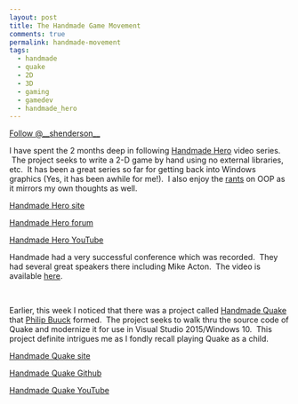 ```yaml
---
layout: post
title: The Handmade Game Movement
comments: true
permalink: handmade-movement
tags:
  - handmade
  - quake
  - 2D
  - 3D
  - gaming
  - gamedev
  - handmade_hero
---
```


<div><!-- <a href="https://twitter.com/share" class="twitter-share-button" data-via="__shenderson__">Tweet</a> --><a class="twitter-follow-button" data-show-count="false" href="https://twitter.com/__shenderson__">Follow @__shenderson__</a> <script>!function(d,s,id){var js,fjs=d.getElementsByTagName(s)[0],p=/^http:/.test(d.location)?'http':'https';if(!d.getElementById(id)){js=d.createElement(s);js.id=id;js.src=p+'://platform.twitter.com/widgets.js';fjs.parentNode.insertBefore(js,fjs);}}(document, 'script', 'twitter-wjs');</script></div>

<script>!function(d,s,id){var js,fjs=d.getElementsByTagName(s)[0];if(!d.getElementById(id)){js=d.createElement(s);js.id=id;js.src="//platform.twitter.com/widgets.js";fjs.parentNode.insertBefore(js,fjs);}}(document,"script","twitter-wjs");</script>

I have spent the 2 months deep in following [Handmade Hero](https://www.youtube.com/user/handmadeheroarchive/playlists) video series. &nbsp;The project seeks to write a 2-D game by hand using no external libraries, etc. &nbsp;It has been a great series so far for getting back into Windows graphics (Yes, it has been awhile for me!). &nbsp;I also enjoy the [rants](https://www.youtube.com/watch?v=jlcmxvQfzKQ) on OOP as it mirrors my own thoughts as well.

[Handmade Hero site](https://www.youtube.com/user/handmadeheroarchive)

[Handmade Hero forum](https://hero.handmadedev.org/code-discussion)

[Handmade Hero YouTube](https://www.youtube.com/user/handmadeheroarchive)

Handmade had a very successful conference which was recorded. &nbsp;They had several great speakers there including Mike Acton. &nbsp;The video is available [here](https://youtu.be/H_cpWfRblws).

&nbsp;

Earlier, this week I noticed that there was a project called [Handmade Quake](http://philipbuuck.com/announcing-handmade-quake) that [Philip Buuck](https://github.com/philipbuuck) formed. &nbsp;The project seeks to walk thru the source code of Quake and modernize it for use in Visual Studio 2015/Windows 10. &nbsp;This project definite intrigues me as I fondly recall playing Quake as a child.

[Handmade Quake site](http://philipbuuck.com/announcing-handmade-quake)

[Handmade Quake Github](https://github.com/philipbuuck/HandmadeQuake)

[Handmade Quake YouTube](https://www.youtube.com/user/philipbuuck)